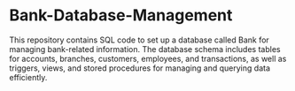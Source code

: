 # Bank-Database-Management
This repository contains SQL code to set up a database called Bank for managing bank-related information. The database schema includes tables for accounts, branches, customers, employees, and transactions, as well as triggers, views, and stored procedures for managing and querying data efficiently. 
